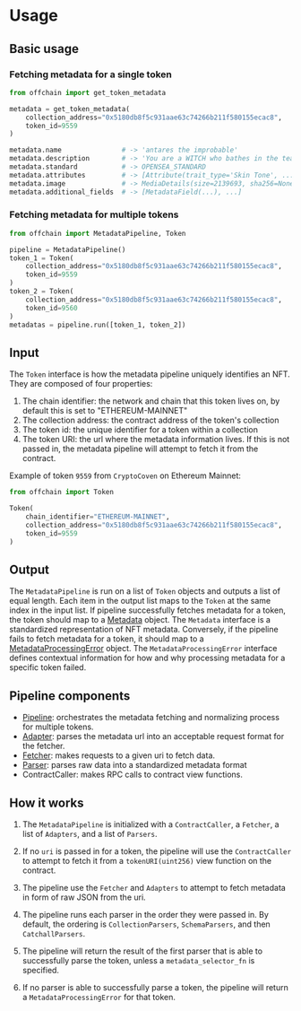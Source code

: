 # Usage

## Basic usage

### Fetching metadata for a single token

```python
from offchain import get_token_metadata

metadata = get_token_metadata(
    collection_address="0x5180db8f5c931aae63c74266b211f580155ecac8",
    token_id=9559
)

metadata.name               # -> 'antares the improbable'
metadata.description        # -> 'You are a WITCH who bathes in the tears of...'
metadata.standard           # -> OPENSEA_STANDARD
metadata.attributes         # -> [Attribute(trait_type='Skin Tone', ...]
metadata.image              # -> MediaDetails(size=2139693, sha256=None, uri='https://cryptocoven.s3.amazonaws.com/2048b255aa1d02045eef13cdd7100479.png', mime_type='image/png')
metadata.additional_fields  # -> [MetadataField(...), ...]
```

### Fetching metadata for multiple tokens

```python
from offchain import MetadataPipeline, Token

pipeline = MetadataPipeline()
token_1 = Token(
    collection_address="0x5180db8f5c931aae63c74266b211f580155ecac8",
    token_id=9559
)
token_2 = Token(
    collection_address="0x5180db8f5c931aae63c74266b211f580155ecac8",
    token_id=9560
)
metadatas = pipeline.run([token_1, token_2])
```

## Input

The `Token` interface is how the metadata pipeline uniquely identifies an NFT. They are composed of four properties:

1. The chain identifier: the network and chain that this token lives on, by default this is set to "ETHEREUM-MAINNET"
2. The collection address: the contract address of the token's collection
3. The token id: the unique identifier for a token within a collection
4. The token URI: the url where the metadata information lives. If this is not passed in, the metadata pipeline will attempt to fetch it from the contract.

Example of token `9559` from `CryptoCoven` on Ethereum Mainnet:

```python
from offchain import Token

Token(
    chain_identifier="ETHEREUM-MAINNET",
    collection_address="0x5180db8f5c931aae63c74266b211f580155ecac8",
    token_id=9559
)
```

## Output

The `MetadataPipeline` is run on a list of `Token` objects and outputs a list of equal length. Each item in the output list maps to the `Token` at the same index in the input list. If pipeline successfully fetches metadata for a token, the token should map to a [Metadata](../models/metadata.md) object. The `Metadata` interface is a standardized representation of NFT metadata. Conversely, if the pipeline fails to fetch metadata for a token, it should map to a [MetadataProcessingError](../models/metadata_processing_error.md) object. The `MetadataProcessingError` interface defines contextual information for how and why processing metadata for a specific token failed.

## Pipeline components

- [Pipeline](../pipeline/pipeline.md): orchestrates the metadata fetching and normalizing process for multiple tokens.
- [Adapter](../pipeline/adapters.md): parses the metadata url into an acceptable request format for the fetcher.
- [Fetcher](../pipeline/fetchers.md): makes requests to a given uri to fetch data.
- [Parser](../pipeline/parsers.md): parses raw data into a standardized metadata format
- ContractCaller: makes RPC calls to contract view functions.

## How it works

1. The `MetadataPipeline` is initialized with a `ContractCaller`, a `Fetcher`, a list of `Adapters`, and a list of `Parsers`.
2. If no `uri` is passed in for a token, the pipeline will use the `ContractCaller` to attempt to fetch it from a `tokenURI(uint256)` view function on the contract.
3. The pipeline use the `Fetcher` and `Adapters` to attempt to fetch metadata in form of raw JSON from the uri.
4. The pipeline runs each parser in the order they were passed in. By default, the ordering is `CollectionParsers`, `SchemaParsers`, and then `CatchallParsers`.
5. The pipeline will return the result of the first parser that is able to successfully parse the token, unless a `metadata_selector_fn` is specified.

6. If no parser is able to successfully parse a token, the pipeline will return a `MetadataProcessingError` for that token.

